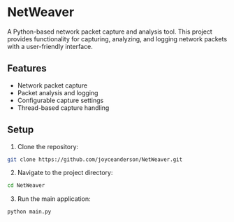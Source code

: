 # NetWeaver

A Python-based network packet capture and analysis tool. This project provides functionality for capturing, analyzing, and logging network packets with a user-friendly interface.

## Features
- Network packet capture
- Packet analysis and logging
- Configurable capture settings
- Thread-based capture handling

## Setup
1. Clone the repository:
```bash
git clone https://github.com/joyceanderson/NetWeaver.git
```

2. Navigate to the project directory:
```bash
cd NetWeaver
```

3. Run the main application:
```bash
python main.py
```

